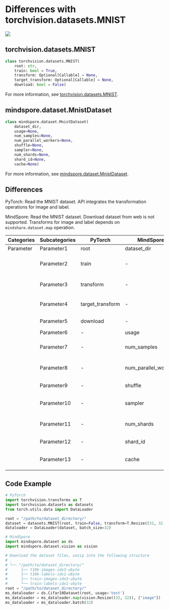# Differences with torchvision.datasets.MNIST

<a href="https://gitee.com/mindspore/docs/blob/r2.1/docs/mindspore/source_en/note/api_mapping/pytorch_diff/MNIST.md" target="_blank"><img src="https://mindspore-website.obs.cn-north-4.myhuaweicloud.com/website-images/r2.1/resource/_static/logo_source_en.png"></a>

## torchvision.datasets.MNIST

```python
class torchvision.datasets.MNIST(
    root: str,
    train: bool = True,
    transform: Optional[Callable] = None,
    target_transform: Optional[Callable] = None,
    download: bool = False)
```

For more information, see [torchvision.datasets.MNIST](https://pytorch.org/vision/0.9/datasets.html#torchvision.datasets.MNIST).

## mindspore.dataset.MnistDataset

```python
class mindspore.dataset.MnistDataset(
    dataset_dir,
    usage=None,
    num_samples=None,
    num_parallel_workers=None,
    shuffle=None,
    sampler=None,
    num_shards=None,
    shard_id=None,
    cache=None)
```

For more information, see [mindspore.dataset.MnistDataset](https://mindspore.cn/docs/en/r2.1/api_python/dataset/mindspore.dataset.MnistDataset.html#mindspore.dataset.MnistDataset).

## Differences

PyTorch: Read the MNIST dataset. API integrates the transformation operations for image and label.

MindSpore: Read the MNIST dataset. Download dataset from web is not supported. Transforms for image and label depends on `mindshare.dataset.map` operation.

| Categories | Subcategories |PyTorch | MindSpore | Difference |
| --- | ---   | ---   | ---        |---  |
|Parameter | Parameter1 | root    | dataset_dir    | - |
|     | Parameter2 | train      | -    | Usage of this dataset，supported by `usage` in MindSpore |
|     | Parameter3 | transform    | -   | Supported by `mindspore.dataset.map` operation |
|     | Parameter4 | target_transform    | -   | Supported by `mindspore.dataset.map` operation |
|     | Parameter5 | download    | -   | Not supported by MindSpore |
|     | Parameter6 | -    | usage | Usage of this dataset |
|     | Parameter7 | -    | num_samples | The number of images to be included in the dataset. |
|     | Parameter8 | -    | num_parallel_workers | Number of worker threads to read the data |
|     | Parameter9 | -    | shuffle  | Whether to perform shuffle on the dataset |
|     | Parameter10 | -    | sampler  | Object used to choose samples from the dataset |
|     | Parameter11 | -    | num_shards | Number of shards that the dataset will be divided into |
|     | Parameter12 | -    | shard_id | The shard ID within num_shards |
|     | Parameter13 | -    | cache | Use tensor caching service to speed up dataset processing |

## Code Example

```python
# PyTorch
import torchvision.transforms as T
import torchvision.datasets as datasets
from torch.utils.data import DataLoader

root = "/path/to/dataset_directory/"
dataset = datasets.MNIST(root, train=False, transform=T.Resize((32, 32)), download=True)
dataloader = DataLoader(dataset, batch_size=32)

# MindSpore
import mindspore.dataset as ds
import mindspore.dataset.vision as vision

# Download the dataset files, unzip into the following structure
# .
# └── "/path/to/dataset_directory/"
#      ├── t10k-images-idx3-ubyte
#      ├── t10k-labels-idx1-ubyte
#      ├── train-images-idx3-ubyte
#      └── train-labels-idx1-ubyte
root = "/path/to/dataset_directory/"
ms_dataloader = ds.Cifar10Dataset(root, usage='test')
ms_dataloader = ms_dataloader.map(vision.Resize((32, 32)), ["image"])
ms_dataloader = ms_dataloader.batch(32)
```

